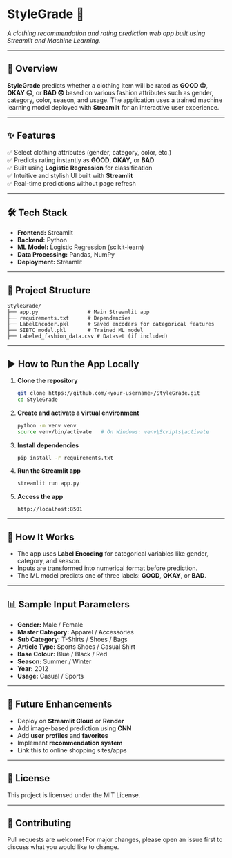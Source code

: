 # **StyleGrade 👗**  
*A clothing recommendation and rating prediction web app built using Streamlit and Machine Learning.*

---

## 📌 **Overview**
**StyleGrade** predicts whether a clothing item will be rated as **GOOD 😊**, **OKAY 😐**, or **BAD 😞** based on various fashion attributes such as gender, category, color, season, and usage. The application uses a trained machine learning model deployed with **Streamlit** for an interactive user experience.

---

## ✨ **Features**
✅ Select clothing attributes (gender, category, color, etc.)  
✅ Predicts rating instantly as **GOOD**, **OKAY**, or **BAD**  
✅ Built using **Logistic Regression** for classification  
✅ Intuitive and stylish UI built with **Streamlit**  
✅ Real-time predictions without page refresh  

---

## 🛠 **Tech Stack**
- **Frontend:** Streamlit
- **Backend:** Python
- **ML Model:** Logistic Regression (scikit-learn)
- **Data Processing:** Pandas, NumPy
- **Deployment:** Streamlit

---

## 📂 **Project Structure**
```
StyleGrade/
├── app.py                # Main Streamlit app
├── requirements.txt      # Dependencies
├── LabelEncoder.pkl      # Saved encoders for categorical features
├── SIBTC_model.pkl       # Trained ML model
├── Labeled_fashion_data.csv # Dataset (if included)
```

---

## ▶️ **How to Run the App Locally**
1. **Clone the repository**
   ```bash
   git clone https://github.com/<your-username>/StyleGrade.git
   cd StyleGrade
   ```

2. **Create and activate a virtual environment**
   ```bash
   python -m venv venv
   source venv/bin/activate   # On Windows: venv\Scripts\activate
   ```

3. **Install dependencies**
   ```bash
   pip install -r requirements.txt
   ```

4. **Run the Streamlit app**
   ```bash
   streamlit run app.py
   ```

5. **Access the app**
   ```
   http://localhost:8501
   ```

---

## 🧠 **How It Works**
- The app uses **Label Encoding** for categorical variables like gender, category, and season.
- Inputs are transformed into numerical format before prediction.
- The ML model predicts one of three labels: **GOOD**, **OKAY**, or **BAD**.

---

## 📊 **Sample Input Parameters**
- **Gender:** Male / Female
- **Master Category:** Apparel / Accessories
- **Sub Category:** T-Shirts / Shoes / Bags
- **Article Type:** Sports Shoes / Casual Shirt
- **Base Colour:** Blue / Black / Red
- **Season:** Summer / Winter
- **Year:** 2012
- **Usage:** Casual / Sports

---

## 🔮 **Future Enhancements**
- Deploy on **Streamlit Cloud** or **Render**
- Add image-based prediction using **CNN**
- Add **user profiles** and **favorites**
- Implement **recommendation system**
- Link this to online shopping sites/apps

---


## 📜 **License**
This project is licensed under the MIT License.

---

## 🤝 **Contributing**
Pull requests are welcome! For major changes, please open an issue first to discuss what you would like to change.
